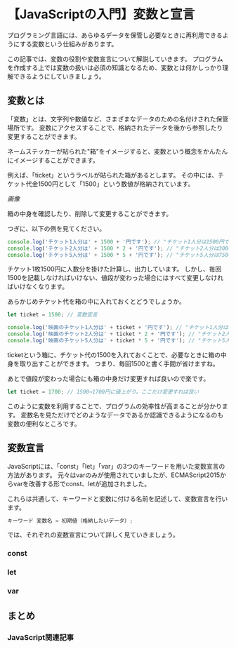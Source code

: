 # 【JavaScriptの入門】変数と宣言

プログラミング言語には、あらゆるデータを保管し必要なときに再利用できるようにする変数という仕組みがあります。

この記事では、変数の役割や変数宣言について解説していきます。
プログラムを作成する上では変数の扱いは必須の知識となるため、変数とは何かしっかり理解できるようにしていきましょう。

## 変数とは
「変数」とは、文字列や数値など、さまざまなデータのための名付けされた保管場所です。
変数にアクセスすることで、格納されたデータを後から参照したり変更することができます。

ネームステッカーが貼られた"箱"をイメージすると、変数という概念をかんたんにイメージすることができます。

例えば、「ticket」というラベルが貼られた箱があるとします。
その中には、チケット代金1500円として「1500」という数値が格納されています。

*画像*

箱の中身を確認したり、削除して変更することができます。

つぎに、以下の例を見てください。
```javascript
console.log('チケット1人分は' + 1500 + '円です'); // "チケット1人分は1500円です"
console.log('チケット2人分は' + 1500 * 2 + '円です'); // "チケット2人分は3000円です"
console.log('チケット5人分は' + 1500 * 5 + '円です'); // "チケット5人分は7500円です"
```
チケット1枚1500円に人数分を掛けた計算し、出力しています。
しかし、毎回1500を記載しなければいけない、値段が変わった場合にはすべて変更しなければいけなくなります。

あらかじめチケット代を箱の中に入れておくとどうでしょうか。
```javascript
let ticket = 1500; // 変数宣言

console.log('映画のチケット1人分は' + ticket + '円です'); // "チケット1人分は1500円です"
console.log('映画のチケット2人分は' + ticket * 2 + '円です'); // "チケット2人分は3000円です"
console.log('映画のチケット5人分は' + ticket * 5 + '円です'); // "チケット5人分は7500円です"
```
ticketという箱に、チケット代の1500を入れておくことで、必要なときに箱の中身を取り出すことができます。
つまり、毎回1500と書く手間が省けますね。

あとで値段が変わった場合にも箱の中身だけ変更すれば良いので楽です。
```javascript
let ticket = 1700; // 1500→1700円に値上がり。ここだけ変更すれば良い
```

このように変数を利用することで、プログラムの効率性が高まることが分かります。
変数名を見ただけでどのようなデータであるか認識できるようになるのも変数の便利なところです。

## 変数宣言
JavaScriptには、「const」「let」「var」の3つのキーワードを用いた変数宣言の方法があります。
元々はvarのみが使用されていましたが、ECMAScript2015からvarを改善する形でconst、letが追加されました。

これらは共通して、キーワードと変数に付ける名前を記述して、変数宣言を行います。
```javascript
キーワード 変数名 = 初期値（格納したいデータ）;
```

では、それぞれの変数宣言について詳しく見ていきましょう。

### const


### let

### var

## まとめ

### JavaScript関連記事


